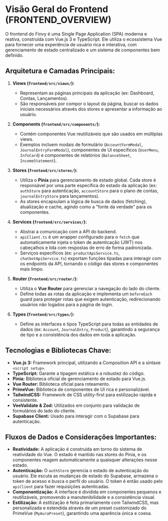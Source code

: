 # Visão Geral do Frontend (FRONTEND_OVERVIEW)

O frontend do Finvy é uma Single Page Application (SPA) moderna e reativa, construída com Vue.js 3 e TypeScript. Ele utiliza o ecossistema Vue para fornecer uma experiência de usuário rica e interativa, com gerenciamento de estado centralizado e um sistema de componentes bem definido.

## Arquitetura e Camadas Principais:

1.  **Views (`frontend/src/views/`):**
    *   Representam as páginas principais da aplicação (ex: Dashboard, Contas, Lançamentos).
    *   São responsáveis por compor o layout da página, buscar os dados iniciais necessários através dos stores e apresentar a informação ao usuário.

2.  **Components (`frontend/src/components/`):**
    *   Contém componentes Vue reutilizáveis que são usados em múltiplas views.
    *   Exemplos incluem modais de formulário (`AccountFormModal`, `JournalEntryFormModal`), componentes de UI específicos (`UserMenu`, `InfoCard`) e componentes de relatórios (`BalanceSheet`, `IncomeStatement`).

3.  **Stores (`frontend/src/stores/`):**
    *   Utiliza o **Pinia** para gerenciamento de estado global. Cada store é responsável por uma parte específica do estado da aplicação (ex: `authStore` para autenticação, `accountStore` para o plano de contas, `journalEntryStore` para lançamentos).
    *   As stores encapsulam a lógica de busca de dados (fetching), atualização e cache, agindo como a "fonte da verdade" para os componentes.

4.  **Services (`frontend/src/services/`):**
    *   Abstrai a comunicação com a API do backend.
    *   `apiClient.ts` é um wrapper configurado para o `fetch` que automaticamente injeta o token de autenticação (JWT) nos cabeçalhos e lida com respostas de erro de forma padronizada.
    *   Serviços específicos (ex: `productApiService.ts`, `chatbotApiService.ts`) exportam funções tipadas para interagir com os endpoints da API, tornando o código das stores e componentes mais limpo.

5.  **Router (`frontend/src/router/`):**
    *   Utiliza o **Vue Router** para gerenciar a navegação do lado do cliente.
    *   Define todas as rotas da aplicação e implementa um `beforeEach` guard para proteger rotas que exigem autenticação, redirecionando usuários não logados para a página de login.

6.  **Types (`frontend/src/types/`):**
    *   Define as interfaces e tipos TypeScript para todas as entidades de dados (ex: `Account`, `JournalEntry`, `Product`), garantindo a segurança de tipo e a consistência dos dados em toda a aplicação.

## Tecnologias e Bibliotecas Chave:

*   **Vue.js 3:** Framework principal, utilizando a Composition API e a sintaxe `<script setup>`.
*   **TypeScript:** Garante a tipagem estática e a robustez do código.
*   **Pinia:** Biblioteca oficial de gerenciamento de estado para Vue.js.
*   **Vue Router:** Biblioteca oficial para roteamento.
*   **PrimeVue:** Biblioteca de componentes de UI rica e personalizável.
*   **TailwindCSS:** Framework de CSS utility-first para estilização rápida e consistente.
*   **VeeValidate & Zod:** Utilizados em conjunto para validação de formulários do lado do cliente.
*   **Supabase Client:** Usado para interagir com o Supabase para autenticação.

## Fluxos de Dados e Considerações Importantes:

*   **Reatividade:** A aplicação é construída em torno do sistema de reatividade do Vue. O estado é mantido nas stores do Pinia, e os componentes reagem automaticamente a quaisquer alterações nesse estado.
*   **Autenticação:** O `authStore` gerencia o estado de autenticação do usuário. Ele escuta as mudanças de estado do Supabase, armazena o token de acesso e busca o perfil do usuário. O token é então usado pelo `apiClient` para fazer requisições autenticadas.
*   **Componentização:** A interface é dividida em componentes pequenos e reutilizáveis, promovendo a manutenibilidade e a consistência visual.
*   **Estilização:** A estilização é feita primariamente com TailwindCSS, mas personalizada e estendida através de um preset customizado do PrimeVue (`MyAuraPreset`), garantindo uma aparência única e coesa.
